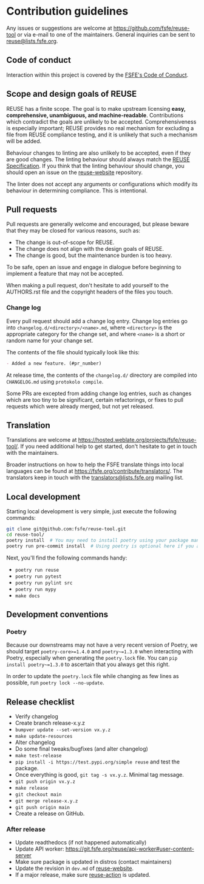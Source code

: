 <!--
SPDX-FileCopyrightText: 2021 Free Software Foundation Europe e.V. <https://fsfe.org>

SPDX-License-Identifier: CC-BY-SA-4.0
-->

# Contribution guidelines

Any issues or suggestions are welcome at <https://github.com/fsfe/reuse-tool> or
via e-mail to one of the maintainers. General inquiries can be sent to
<reuse@lists.fsfe.org>.

## Code of conduct

Interaction within this project is covered by the
[FSFE's Code of Conduct](https://fsfe.org/about/codeofconduct).

## Scope and design goals of REUSE

REUSE has a finite scope. The goal is to make upstream licensing **easy,
comprehensive, unambiguous, and machine-readable**. Contributions which
contradict the goals are unlikely to be accepted. Comprehensiveness is
especially important; REUSE provides no real mechanism for excluding a file from
REUSE compliance testing, and it is unlikely that such a mechanism will be
added.

Behaviour changes to linting are also unlikely to be accepted, even if they are
good changes. The linting behaviour should always match the
[REUSE Specification](https://reuse.software/spec/). If you think that the
linting behaviour should change, you should open an issue on the
[reuse-website](https://github.com/fsfe/reuse-website) repository.

The linter does not accept any arguments or configurations which modify its
behaviour in determining compliance. This is intentional.

## Pull requests

Pull requests are generally welcome and encouraged, but please beware that they
may be closed for various reasons, such as:

- The change is out-of-scope for REUSE.
- The change does not align with the design goals of REUSE.
- The change is good, but the maintenance burden is too heavy.

To be safe, open an issue and engage in dialogue before beginning to implement a
feature that may not be accepted.

When making a pull request, don't hesitate to add yourself to the AUTHORS.rst
file and the copyright headers of the files you touch.

### Change log

Every pull request should add a change log entry. Change log entries go into
`changelog.d/<directory>/<name>.md`, where `<directory>` is the appropriate
category for the change set, and where `<name>` is a short or random name for
your change set.

The contents of the file should typically look like this:

```markdown
- Added a new feature. (#pr_number)
```

At release time, the contents of the `changelog.d/` directory are compiled into
`CHANGELOG.md` using `protokolo compile`.

Some PRs are excepted from adding change log entries, such as changes which are
too tiny to be significant, certain refactorings, or fixes to pull requests
which were already merged, but not yet released.

## Translation

Translations are welcome at
<https://hosted.weblate.org/projects/fsfe/reuse-tool/>. If you need additional
help to get started, don't hesitate to get in touch with the maintainers.

Broader instructions on how to help the FSFE translate things into local
languages can be found at <https://fsfe.org/contribute/translators/>. The
translators keep in touch with the <translators@lists.fsfe.org> mailing list.

## Local development

Starting local development is very simple, just execute the following commands:

```bash
git clone git@github.com:fsfe/reuse-tool.git
cd reuse-tool/
poetry install  # You may need to install poetry using your package manager.
poetry run pre-commit install  # Using poetry is optional here if you already have pre-commit.
```

Next, you'll find the following commands handy:

- `poetry run reuse`
- `poetry run pytest`
- `poetry run pylint src`
- `poetry run mypy`
- `make docs`

## Development conventions

### Poetry

Because our downstreams may not have a very recent version of Poetry, we should
target `poetry-core>=1.4.0` and `poetry~=1.3.0` when interacting with Poetry,
especially when generating the `poetry.lock` file. You can
`pip install poetry~=1.3.0` to ascertain that you always get this right.

In order to update the `poetry.lock` file while changing as few lines as
possible, run `poetry lock --no-update`.

## Release checklist

- Verify changelog
- Create branch release-x.y.z
- `bumpver update --set-version vx.y.z`
- `make update-resources`
- Alter changelog
- Do some final tweaks/bugfixes (and alter changelog)
- `make test-release`
- `pip install -i https://test.pypi.org/simple reuse` and test the package.
- Once everything is good, `git tag -s vx.y.z`. Minimal tag message.
- `git push origin vx.y.z`
- `make release`
- `git checkout main`
- `git merge release-x.y.z`
- `git push origin main`
- Create a release on GitHub.

### After release

- Update readthedocs (if not happened automatically)
- Update API worker: https://git.fsfe.org/reuse/api-worker#user-content-server
- Make sure package is updated in distros (contact maintainers)
- Update the revision in `dev.md` of
  [reuse-website](https://github.com/fsfe/reuse-website).
- If a major release, make sure
  [reuse-action](https://github.com/fsfe/reuse-action/) is updated.
